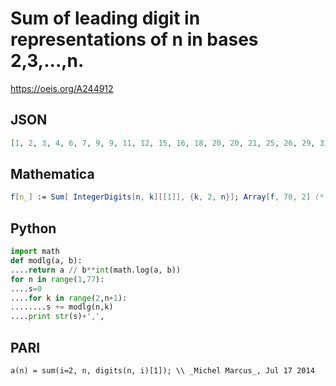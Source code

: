 # Sum of leading digit in representations of n in bases 2,3,\.\.\.,n\.
https://oeis.org/A244912
## JSON
```JSON
[1, 2, 3, 4, 6, 7, 9, 9, 11, 12, 15, 16, 18, 20, 20, 21, 25, 26, 29, 31, 33, 34, 38, 36, 38, 39, 42, 43, 47, 48, 52, 54, 56, 58, 58, 59, 61, 63, 67, 68, 72, 73, 76, 79, 81, 82, 88, 84, 88, 90, 93, 94, 99, 101, 105, 107, 109, 110, 116, 117, 119, 122, 117, 119, 123]
```
## Mathematica
```Mathematica
f[n_] := Sum[ IntegerDigits[n, k][[1]], {k, 2, n}]; Array[f, 70, 2] (* _Robert G. Wilson v_, Aug 02 2014 *)
```
## Python
```Python
import math
def modlg(a, b):
....return a // b**int(math.log(a, b))
for n in range(1,77):
....s=0
....for k in range(2,n+1):
........s += modlg(n,k)
....print str(s)+',',
```
## PARI
```PARI
a(n) = sum(i=2, n, digits(n, i)[1]); \\ _Michel Marcus_, Jul 17 2014
```
